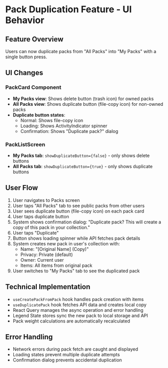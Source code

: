 # Pack Duplication Feature - UI Behavior

## Feature Overview
Users can now duplicate packs from "All Packs" into "My Packs" with a single button press.

## UI Changes

### PackCard Component
- **My Packs view**: Shows delete button (trash icon) for owned packs
- **All Packs view**: Shows duplicate button (file-copy icon) for non-owned packs
- **Duplicate button states**:
  - Normal: Shows file-copy icon
  - Loading: Shows ActivityIndicator spinner
  - Confirmation: Shows "Duplicate pack?" dialog

### PackListScreen
- **My Packs tab**: `showDuplicateButton={false}` - only shows delete buttons
- **All Packs tab**: `showDuplicateButton={true}` - only shows duplicate buttons

## User Flow
1. User navigates to Packs screen
2. User taps "All Packs" tab to see public packs from other users
3. User sees duplicate button (file-copy icon) on each pack card
4. User taps duplicate button
5. System shows confirmation dialog: "Duplicate pack? This will create a copy of this pack in your collection."
6. User taps "Duplicate"
7. Button shows loading spinner while API fetches pack details
8. System creates new pack in user's collection with:
   - Name: "[Original Name] (Copy)"
   - Privacy: Private (default)
   - Owner: Current user
   - Items: All items from original pack
9. User switches to "My Packs" tab to see the duplicated pack

## Technical Implementation
- `useCreatePackFromPack` hook handles pack creation with items
- `useDuplicatePack` hook fetches API data and creates local copy
- React Query manages the async operation and error handling
- Legend State stores sync the new pack to local storage and API
- Pack weight calculations are automatically recalculated

## Error Handling
- Network errors during pack fetch are caught and displayed
- Loading states prevent multiple duplicate attempts
- Confirmation dialog prevents accidental duplication
